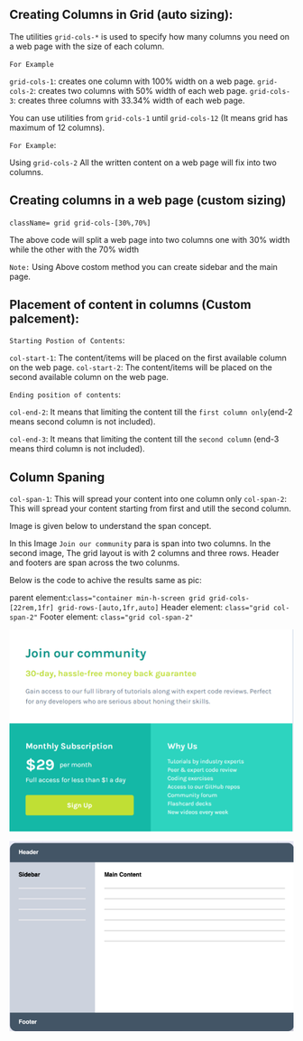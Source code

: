 ## Creating Columns in Grid (auto sizing):

The utilities `grid-cols-*` is used to specify how many columns you need on a web page with the size of each column.

`For Example`

`grid-cols-1`: creates one column with 100% width on a web page.
`grid-cols-2`: creates two columns with 50% width of each web page.
`grid-cols-3`: creates three columns with 33.34% width of each web page.

You can use utilities from `grid-cols-1` until
`grid-cols-12` (It means grid has maximum of 12 columns).

`For Example`:

Using `grid-cols-2` All the written content on a web page will fix into two columns.

## Creating columns in a web page (custom sizing)

`className= grid grid-cols-[30%,70%]`

The above code will split a web page into two columns one with 30% width while the other with the 70% width

`Note:` Using Above costom method you can create sidebar and the main page.

## Placement of content in columns (Custom palcement):

`Starting Postion of Contents`:

`col-start-1`: The content/items will be placed on the first available column on the web page.
`col-start-2`: The content/items will be placed on the second available column on the web page.

`Ending position of contents`:

`col-end-2`: It means that limiting the content till the `first column only`(end-2 means second column is not included).

`col-end-3`: It means that limiting the content till the `second column` (end-3 means third column is not included).

## Column Spaning

`col-span-1`: This will spread your content into one column only
`col-span-2`: This will spread your content starting from first and utill the second column.

Image is given below to understand the span concept.

In this Image `Join our community` para is span into two columns.
In the second image, The grid layout is with 2 columns and three rows. Header and footers are span across the two colunms.

Below is the code to achive the results same as pic:

parent element:`class="container min-h-screen grid grid-cols-[22rem,1fr] grid-rows-[auto,1fr,auto]`
Header element: `class="grid col-span-2"`
Footer element: `class="grid col-span-2"`

![Alt Text](span.png)

![Alt Text](span2.png)
